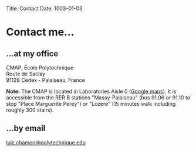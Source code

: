 Title: Contact
Date: 1003-01-03

# Contact me...


## ...at my office

CMAP, &Eacute;cole Polytechnique  
Route de Saclay  
91128 Cedex - Palaiseau, France

**Note:** The CMAP is located in Laboratories Aisle 0 ([Google maps](https://maps.app.goo.gl/6vEVuoCV5zLty8n26)).
It is accessible from the RER B stations "Massy-Palaiseau" (bus 91.06 or 91.10 to stop "Place Marguerite Perey")
or "Loz&egrave;re" (15 minutes walk including roughly 300 stairs).



## ...by email

<a href='mailto&#58;{{SITEEMAIL}}'>lu&#105;&#122;&#046;c&#104;&#097;mo&#110;&#064;p&#111;ly&#116;&#101;&#099;hni&#113;&#117;&#101;&#046;&#101;&#100;u</a>